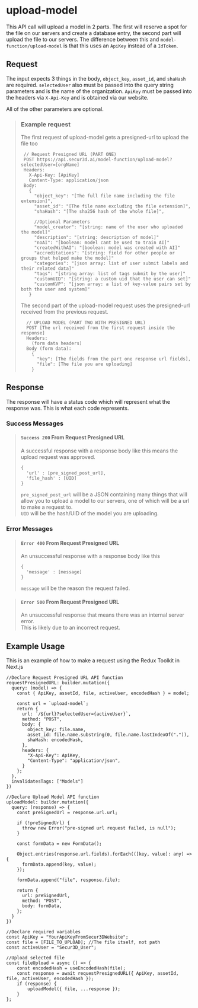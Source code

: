 # upload-model

This API call will upload a model in 2 parts. The first will reserve a spot for the file on our servers and create a database entry, the second part will upload the file to our servers. The difference between this and ``model-function/upload-model`` is that this uses an ``ApiKey`` instead of a ``IdToken``.

## Request

The input expects 3 things in the body, `object_key`, `asset_id`, and `shaHash` are required. `selectedUser` also must be passed into the query string parameters and is the name of the organization. `ApiKey` must be passed into the headers via `X-Api-Key` and is obtained via our website.

All of the other parameters are optional.    

> ### Example request
>   The first request of upload-model gets a presigned-url to upload the file too
>
>    ```{r, tidy=FALSE, eval=FALSE, highlight=FALSE }
>     // Request Presigned URL (PART ONE)
>     POST https://api.secur3d.ai/model-function/upload-model?selectedUser=[orgName]
>     Headers:
>       X-Api-Key: [ApiKey]
>       Content-Type: application/json
>     Body:
>       {
>         "object_key": "[The full file name including the file extension]",
>         "asset_id": "[The file name excluding the file extension]",
>         "shaHash": "[The sha256 hash of the whole file]",
>
>         //Optional Parameters
>         "model_creator": "[string: name of the user who uploaded the model]"
>         "description": "[string: description of model]"
>         "noAI": "[boolean: model cant be used to train AI]"
>         "createdWithAI": "[boolean: model was created with AI]"
>         "accreditations": "[string: field for other people or groups that helped make the model]"
>         "categories": "[json array: list of user submit labels and their related data]"
>         "tags": "[string array: list of tags submit by the user]"
>         "customUID": "[string: a custom uid that the user can set]"
>         "customKVP": "[json array: a list of key-value pairs set by both the user and system]"
>       }
>    ```
>
>   The second part of the upload-model request uses the presigned-url received from the previous request.
>   ```
>     // UPLOAD MODEL (PART TWO WITH PRESIGNED URL)
>     POST [The url received from the first request inside the response]
>     Headers:
>       (form data headers)
>     Body (form data):
>       {
>         "key": [The fields from the part one response url fields],
>         "file": [The file you are uploading]
>       }
>   ```


## Response

The response will have a status code which will represent what the response was. This is what each code represents.

### Success Messages

> #### ``Success 200`` From Request Presigned URL
> A successful response with a response body like this means the upload request was approved.
>
>     {
>       'url' : [pre_signed_post_url],
>       'file_hash' : [UID]
>     }
> ``pre_signed_post_url`` will be a JSON containing many things that will allow you to upload a model to our servers, one of which will be a url to make a request to.  
> ``UID`` will be the hash/UID of the model you are uploading.  

### Error Messages

> #### ``Error 400`` From Request Presigned URL
> An unsuccessful response with a response body like this
>
>     {
>       'message' : [message]
>     }
> ``message`` will be the reason the request failed.

> #### ``Error 500`` From Request Presigned URL
> An unsuccessful response that means there was an internal server error.  
> This is likely due to an incorrect request.

## Example Usage

This is an example of how to make a request using the Redux Toolkit in Next.js

    //Declare Request Presigned URL API function
    requestPresignedURL: builder.mutation({
      query: (model) => {
        const { ApiKey, assetId, file, activeUser, encodedHash } = model;

        const url = `upload-model`;
        return {
          url: `/${url}?selectedUser={activeUser}`,
          method: "POST",
          body: {
            object_key: file.name,
            asset_id: file.name.substring(0, file.name.lastIndexOf(".")),
            shaHash: encodedHash,
          },
          headers: {
            "X-Api-Key": ApiKey,
            "Content-Type": "application/json",
          }
        };
      },
      invalidatesTags: ["Models"]
    })

    //Declare Upload Model API function
    uploadModel: builder.mutation({
      query: (response) => {
        const preSignedUrl = response.url.url;

        if (!preSignedUrl) {
          throw new Error("pre-signed url request failed, is null");
        }

        const formData = new FormData();

        Object.entries(response.url.fields).forEach(([key, value]: any) => {
          formData.append(key, value);
        });

        formData.append("file", response.file);

        return {
          url: preSignedUrl,
          method: "POST",
          body: formData,
        };
      }
    })

    //Declare required variables
    const ApiKey = "YourApiKeyFromSecur3DWebsite";
    const file = [FILE_TO_UPLOAD]; //The file itself, not path
    const activeUser = "Secur3D_User";

    //Upload selected file
    const fileUpload = async () => {
        const encodedHash = useEncodedHash(file);
        const response = await requestPresignedURL({ ApiKey, assetId, file, activeUser, encodedHash });
        if (response) {
            uploadModel({ file, ...response });
        }
    };
